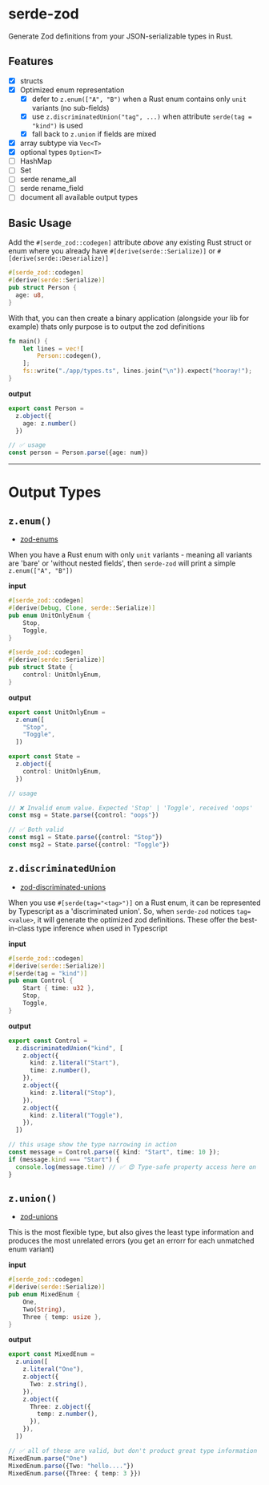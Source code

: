# serde-zod

Generate Zod definitions from your JSON-serializable types in Rust.

## Features

- [x] structs 
- [x] Optimized enum representation
  - [x] defer to `z.enum(["A", "B")` when a Rust enum contains only `unit` variants (no sub-fields)
  - [x] use `z.discriminatedUnion("tag", ...)` when attribute `serde(tag = "kind")` is used
  - [x] fall back to `z.union` if fields are mixed
- [x] array subtype via `Vec<T>`
- [x] optional types `Option<T>`
- [ ] HashMap
- [ ] Set
- [ ] serde rename_all
- [ ] serde rename_field
- [ ] document all available output types

## Basic Usage

Add the `#[serde_zod::codegen]` attribute *above* any existing Rust struct or enum where you
 already have `#[derive(serde::Serialize)]` or `#[derive(serde::Deserialize)]`

```rust
#[serde_zod::codegen]
#[derive(serde::Serialize)]
pub struct Person {
  age: u8,
}
```

With that, you can then create a binary application (alongside your lib for example) thats only purpose is to output the zod definitions

```rust
fn main() {
    let lines = vec![
        Person::codegen(),
    ];
    fs::write("./app/types.ts", lines.join("\n")).expect("hooray!");
}
```

**output**
```ts
export const Person =
  z.object({
    age: z.number()
  })

// ✅ usage
const person = Person.parse({age: num})
```

--- 

# Output Types

## `z.enum()`

- [zod-enums](https://github.com/colinhacks/zod#zod-enums)

When you have a Rust enum with only `unit` variants - meaning all variants are 'bare' or 'without nested fields', then `serde-zod` will print a simple `z.enum(["A", "B"])`

**input**
```rust
#[serde_zod::codegen]
#[derive(Debug, Clone, serde::Serialize)]
pub enum UnitOnlyEnum {
    Stop,
    Toggle,
}

#[serde_zod::codegen]
#[derive(serde::Serialize)]
pub struct State {
    control: UnitOnlyEnum,
}
```

**output**
```ts
export const UnitOnlyEnum =
  z.enum([
    "Stop",
    "Toggle",
  ])

export const State =
  z.object({
    control: UnitOnlyEnum,
  })

// usage

// ❌ Invalid enum value. Expected 'Stop' | 'Toggle', received 'oops'
const msg = State.parse({control: "oops"})

// ✅ Both valid
const msg1 = State.parse({control: "Stop"})
const msg2 = State.parse({control: "Toggle"})
```

## `z.discriminatedUnion`

- [zod-discriminated-unions](https://github.com/colinhacks/zod#discriminated-unions)

When you use `#[serde(tag="<tag>")]` on a Rust enum, it can be represented by Typescript as a 'discriminated union'. So,
when `serde-zod` notices `tag=<value>`, it will generate the optimized zod definitions. These offer the best-in-class
type inference when used in Typescript

**input**
```rust
#[serde_zod::codegen]
#[derive(serde::Serialize)]
#[serde(tag = "kind")]
pub enum Control {
    Start { time: u32 },
    Stop,
    Toggle,
}
```

**output**

```ts
export const Control =
  z.discriminatedUnion("kind", [
    z.object({
      kind: z.literal("Start"),
      time: z.number(),
    }),
    z.object({
      kind: z.literal("Stop"),
    }),
    z.object({
      kind: z.literal("Toggle"),
    }),
  ])

// this usage show the type narrowing in action
const message = Control.parse({ kind: "Start", time: 10 });
if (message.kind === "Start") {
  console.log(message.time) // ✅ 😍 Type-safe property access here on `time`
}
```

## `z.union()`

- [zod-unions](https://github.com/colinhacks/zod#zod-unions)

This is the most flexible type, but also gives the least type information and produces the most unrelated errors (you get an errorr for each unmatched enum variant)

**input**
```rust
#[serde_zod::codegen]
#[derive(serde::Serialize)]
pub enum MixedEnum {
    One,
    Two(String),
    Three { temp: usize },
}
```

**output**
```ts
export const MixedEnum =
  z.union([
    z.literal("One"),
    z.object({
      Two: z.string(),
    }),
    z.object({
      Three: z.object({
        temp: z.number(),
      }),
    }),
  ])

// ✅ all of these are valid, but don't product great type information
MixedEnum.parse("One")
MixedEnum.parse({Two: "hello...."})
MixedEnum.parse({Three: { temp: 3 }})
```

